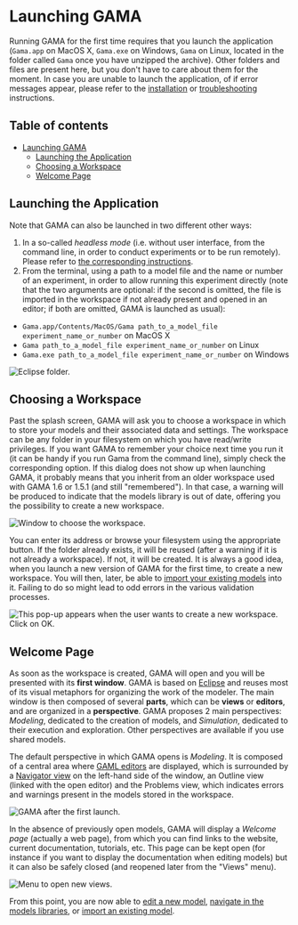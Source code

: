 
# Launching GAMA

Running GAMA for the first time requires that you launch the application (`Gama.app` on MacOS X, `Gama.exe` on Windows, `Gama` on Linux, located in the folder called `Gama` once you have unzipped the archive). Other folders and files are present here, but you don't have to care about them for the moment. In case you are unable to launch the application, of if error messages appear, please refer to the [installation](Installation) or [troubleshooting](Troubleshooting) instructions.

## Table of contents 

* [Launching GAMA](#launching-gama)
	* [Launching the Application](#launching-the-application)
	* [Choosing a Workspace](#choosing-a-workspace)
	* [Welcome Page](#welcome-page)


## Launching the Application


Note that GAMA can also be launched in two different other ways:

1. In a so-called _headless mode_ (i.e. without user interface, from the command line, in order to conduct experiments or to be run remotely). Please refer to [the corresponding instructions](Headless).
2. From the terminal, using a path to a model file and the name or number of an experiment, in order to allow running this experiment directly (note that the two arguments are optional: if the second is omitted, the file is imported in the workspace if not already present and opened in an editor; if both are omitted, GAMA is launched as usual):

* `Gama.app/Contents/MacOS/Gama path_to_a_model_file experiment_name_or_number` on MacOS X
* `Gama path_to_a_model_file experiment_name_or_number` on Linux
* `Gama.exe path_to_a_model_file experiment_name_or_number` on Windows

![Eclipse folder.](images/0)

## Choosing a Workspace
Past the splash screen, GAMA will ask you to choose a workspace in which to store your models and their associated data and settings. The workspace can be any folder in your filesystem on which you have read/write privileges. If you want GAMA to remember your choice next time you run it (it can be handy if you run Gama from the command line), simply check the corresponding option. If this dialog does not show up when launching GAMA, it probably means that you inherit from an older workspace used with GAMA 1.6 or 1.5.1 (and still "remembered"). In that case, a warning will be produced to indicate that the models library is out of date, offering you the possibility to create a new workspace.

![Window to choose the workspace.](images/1)

You can enter its address or browse your filesystem using the appropriate button. If the folder already exists, it will be reused (after a warning if it is not already a workspace). If not, it will be created. It is always a good idea, when you launch a new version of GAMA for the first time, to create a new workspace. You will then, later, be able to [import your existing models](ImportingModels) into it. Failing to do so might lead to odd errors in the various validation processes.

![This pop-up appears when the user wants to create a new workspace. Click on OK.](images/2)



## Welcome Page
As soon as the workspace is created, GAMA will open and you will be presented with its **first window**. GAMA is based on [Eclipse](http://www) and reuses most of its visual metaphors for organizing the work of the modeler. The main window is then composed of several **parts**, which can be **views** or **editors**, and are organized in a **perspective**. GAMA proposes 2 main perspectives: _Modeling_, dedicated to the creation of models, and _Simulation_, dedicated to their execution and exploration. Other perspectives are available if you use shared models.

The default perspective in which GAMA opens is _Modeling_. It is composed of a central area where [GAML editors](GamlEditorGeneralities) are displayed, which is surrounded by a [Navigator view](NavigatingWorkspace) on the left-hand side of the window, an Outline view (linked with the open editor) and the Problems view, which indicates errors and warnings present in the models stored in the workspace.

![GAMA after the first launch.](images/3)

In the absence of previously open models, GAMA will display a _Welcome page_ (actually a web page), from which you can find links to the website, current documentation, tutorials, etc. This page can be kept open (for instance if you want to display the documentation when editing models) but it can also be safely closed (and reopened later from the "Views" menu).

![Menu to open new views.](images/5)

From this point, you are now able to [edit a new model](EditingModels), [navigate in the models libraries](NavigatingWorkspace), or [import an existing model](ImportingModels).